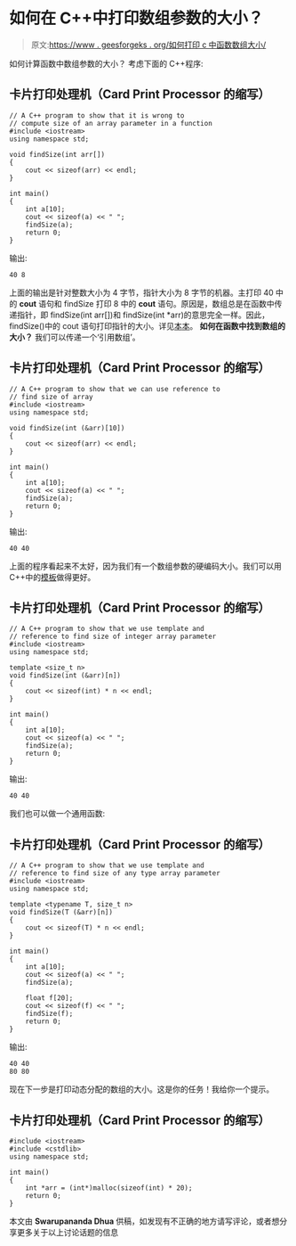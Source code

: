 # 如何在 C++中打印数组参数的大小？

> 原文:[https://www . geesforgeks . org/如何打印 c 中函数数组大小/](https://www.geeksforgeeks.org/how-to-print-size-of-an-array-in-a-function-in-c/)

如何计算函数中数组参数的大小？
考虑下面的 C++程序:

## 卡片打印处理机（Card Print Processor 的缩写）

```
// A C++ program to show that it is wrong to
// compute size of an array parameter in a function
#include <iostream>
using namespace std;

void findSize(int arr[])
{
    cout << sizeof(arr) << endl;
}

int main()
{
    int a[10];
    cout << sizeof(a) << " ";
    findSize(a);
    return 0;
}
```

输出:

```
40 8
```

上面的输出是针对整数大小为 4 字节，指针大小为 8 字节的机器。主打印 40 中的 **cout** 语句和 findSize 打印 8 中的 **cout** 语句。原因是，数组总是在函数中传递指针，即 findSize(int arr[])和 findSize(int *arr)的意思完全一样。因此，findSize()中的 cout 语句打印指针的大小。详见[本](https://www.geeksforgeeks.org/using-sizof-operator-with-array-paratmeters/)[本](https://www.geeksforgeeks.org/why-c-treats-array-parameters-as-pointers/)。
**如何在函数中找到数组的大小？**
我们可以传递一个‘引用数组’。

## 卡片打印处理机（Card Print Processor 的缩写）

```
// A C++ program to show that we can use reference to
// find size of array
#include <iostream>
using namespace std;

void findSize(int (&arr)[10])
{
    cout << sizeof(arr) << endl;
}

int main()
{
    int a[10];
    cout << sizeof(a) << " ";
    findSize(a);
    return 0;
}
```

输出:

```
40 40
```

上面的程序看起来不太好，因为我们有一个数组参数的硬编码大小。我们可以用 C++中的[模板](http://geeksquiz.com/templates-cpp/)做得更好。

## 卡片打印处理机（Card Print Processor 的缩写）

```
// A C++ program to show that we use template and
// reference to find size of integer array parameter
#include <iostream>
using namespace std;

template <size_t n>
void findSize(int (&arr)[n])
{
    cout << sizeof(int) * n << endl;
}

int main()
{
    int a[10];
    cout << sizeof(a) << " ";
    findSize(a);
    return 0;
}
```

输出:

```
40 40
```

我们也可以做一个通用函数:

## 卡片打印处理机（Card Print Processor 的缩写）

```
// A C++ program to show that we use template and
// reference to find size of any type array parameter
#include <iostream>
using namespace std;

template <typename T, size_t n>
void findSize(T (&arr)[n])
{
    cout << sizeof(T) * n << endl;
}

int main()
{
    int a[10];
    cout << sizeof(a) << " ";
    findSize(a);

    float f[20];
    cout << sizeof(f) << " ";
    findSize(f);
    return 0;
}
```

输出:

```
40 40
80 80
```

现在下一步是打印动态分配的数组的大小。这是你的任务！我给你一个提示。

## 卡片打印处理机（Card Print Processor 的缩写）

```
#include <iostream>
#include <cstdlib>
using namespace std;

int main()
{
    int *arr = (int*)malloc(sizeof(int) * 20);
    return 0;
}
```

本文由 **Swarupananda Dhua** 供稿，如发现有不正确的地方请写评论，或者想分享更多关于以上讨论话题的信息